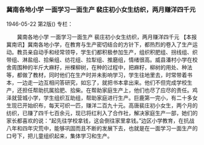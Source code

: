 ### 冀南各地小学  一面学习一面生产  裴庄初小女生纺织，两月赚洋四千元

1946-05-22
第2版()
专栏：

　　冀南各地小学
    一面学习一面生产
    裴庄初小女生纺织，两月赚洋四千元
    【本报冀南讯】冀南各地小学，在教育与生产密切结合的方针下，都热烈的卷入了生产运动。教员亲自动手和经常领导，学生们都积极参加生产，组织积肥组、拐线组、织带组、淋盐组、拾柴组、纺花组、拉犁组、推磨组，情绪很高。威县潘村小学在校舍周围种的半斤大麻籽，卅棵柳树，在种的过程中，把麻籽，柳树的用处、种法等，都做了教材，同时他们在生产时并未影响学习，学生往地里去，时常带着书本，一边走一边互相问答研究，如忘了，就把书本拿出来。他们不但完成学校生产，还担任帮助抗属拾肥、拾柴。在帮助家庭生产上，他们也尽了应尽的责任。鸡泽就营城小学，学生组织互助组，帮助家庭进行生产。巨鹿第一完小，有二十多女生现已开始织布，每天可织一匹，赚洋二百九十元。高唐裴庄初小女生，两个月的纺织，已赚了四千七百余元，现已将红利入了合作社，解决家庭生产一部，她们的家长都喜欢的说：“起先往学校拿钱，这会倒往家里拿钱。”边区小学教育，在抗战八年和四年灾荒中，能够巩固而且不断的发展下去，也就是在一面学习一面生产的口号下，把儿童组织起来，集体学习和生产。
